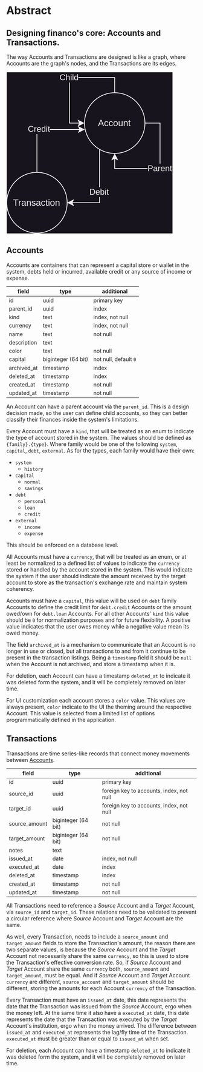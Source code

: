 # Abstract

## Designing financo's core: Accounts and Transactions.

The way Accounts and Transactions are designed is like a graph, where Accounts are the graph's
nodes, and the Transactions are its edges.

<img src="Account-Abstract.drawio.svg" alt="diagram">

## Accounts
Accounts are containers that can represent a capital store or wallet in the system, debts held 
or incurred, available credit or any source of income or expense.

| field       | type                | additional            |
|-------------|---------------------|-----------------------|
| id          | uuid                | primary key           |
| parent_id   | uuid                | index                 |
| kind        | text                | index, not null       |
| currency    | text                | index, not null       |
| name        | text                | not null              |
| description | text                |                       |
| color       | text                | not null              |
| capital     | biginteger (64 bit) | not null, default `0` |
| archived_at | timestamp           | index                 |
| deleted_at  | timestamp           | index                 |
| created_at  | timestamp           | not null              |
| updated_at  | timestamp           | not null              |

An Account can have a parent account vía the `parent_id`. This is a design decision made, so the
user can define child accounts, so they can better classify their finances inside the system's
limitations.

Every Account must have a `kind`, that will be treated as an enum to indicate the type of account
stored in the system. The values should be defined as `{family}.{type}`. Where family would be 
one of the following `system`, `capital`, `debt`, `external`.
As for the types, each family would have their own:
- `system`
  - `history`
- `capital`
  - `normal`
  - `savings`
- `debt`
  - `personal`
  - `loan`
  - `credit`
- `external`
  - `income`
  - `expense`

This should be enforced on a database level.

All Accounts must have a `currency`, that will be treated as an enum, or at least be normalized 
to a defined list of values to indicate the `currency` stored or handled by the account stored 
in the system. This would indicate the system if the user should indicate the amount received by the
target account to store as the transaction's exchange rate and maintain system coherency.

Accounts must have a `capital`, this value will be used on `debt` family Accounts to define the 
credit limit for `debt.credit` Accounts or the amount owed/own for `debt.loan` Accounts. For all 
other Accounts' `kind` this value should be `0` for normalization purposes and for future
flexibility. A positive value indicates that the user owes money while a negative value mean its 
owed money.

The field `archived_at` is a mechanism to communicate that an Account is no longer in use or closed,
but all transactions to and from it continue to be present in the transaction listings. Being a 
`timestamp` field it should be `null` when the Account is not archived, and store a timestamp when
it is.

For deletion, each Account can have a timestamp `deleted_at` to indicate it was deleted form the 
system, and it will be completely removed on later time.

For UI customization each account stores a `color` value. This values are always present, 
`color` indicate to the UI the theming around the respective Account. This value is selected from 
a limited list of options programmatically defined in the application.

## Transactions
Transactions are time series-like records that connect money movements between
[Accounts](#accounts).

| field         | type                | additional                               |
|---------------|---------------------|------------------------------------------|
| id            | uuid                | primary key                              |
| source_id     | uuid                | foreign key to accounts, index, not null |
| target_id     | uuid                | foreign key to accounts, index, not null |
| source_amount | biginteger (64 bit) | not null                                 |
| target_amount | biginteger (64 bit) | not null                                 |
| notes         | text                |                                          |
| issued_at     | date                | index, not null                          |
| executed_at   | date                | index                                    |
| deleted_at    | timestamp           | index                                    |
| created_at    | timestamp           | not null                                 |
| updated_at    | timestamp           | not null                                 |

All Transactions need to reference a *Source* Account and a *Target* Account, vía `source_id` 
and `target_id`. These relations need to be validated to prevent a circular reference where 
*Source* Account and *Target* Account are the same.

As well, every Transaction, needs to include a `source_amount` and `target_amount` fields to store
the Transaction's amount, the reason there are two separate values, is because the *Source* 
Account and the *Target* Account not necessarily share the same `currency`, so this is used to 
store the Transaction's effective conversion rate. So, if *Source* Account and *Target* Account 
share the same `currency` both, `source_amount` and `target_amount`, must be equal. And if 
*Source* Account and *Target* Account `currency` are different, `source_account` and 
`target_amount` should be different, storing the amounts for each Account `currency` of the 
Transaction.

Every Transaction must have an `issued_at` date, this date represents the date that the 
Transaction was issued from the *Source* Account, ergo when the money left. At the same time it also 
have a `executed_at` date, this date represents the date that the Transaction was executed by 
the *Target* Account's institution, ergo when the money arrived. The difference between 
`issued_at` and `executed_at` represents the lag/fly time of the Transaction. `executed_at` must 
be greater than or equal to `issued_at` when set.

For deletion, each Account can have a timestamp `deleted_at` to indicate it was deleted form the 
system, and it will be completely removed on later time.
